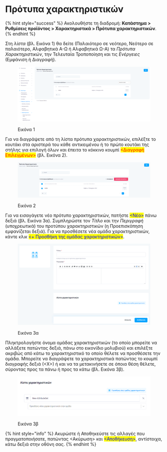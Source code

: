 # Πρότυπα χαρακτηριστικών

{% hint style="success" %}
Ακολουθήστε τη διαδρομή: **Κατάστημα > Ρυθμίσεις προϊόντος > Χαρακτηριστικά > Πρότυπα χαρακτηριστικών**.
{% endhint %}

Στη _λίστα_ (βλ. Εικόνα 1) θα δείτε (Παλαιότερο σε νεότερο, Νεότερο σε παλαιότερο, Αλφαβητικά Α-Ω ή Αλφαβητικά Ω-Α) τα _Πρότυπα Χαρακτηριστικών_, την Τελευταία Τροποποίηση και τις _Ενέργειες_ (Εμφάνιση ή Διαγραφή).

<figure><img src="../../../.gitbook/assets/ScreenHunter 677.png" alt=""><figcaption><p>Εικόνα 1</p></figcaption></figure>

Για να διαγράψετε από τη λίστα πρότυπα χαρακτηριστικών, επιλέξτε το κουτάκι στα αριστερά του κάθε αντικειμένου ή το πρώτο κουτάκι της στήλης για επιλογή όλων και έπειτα το κόκκινο κουμπί <mark style="color:red;"><Διαγραφή Επιλεγμένων></mark> (βλ. Εικόνα 2).

<figure><img src="../../../.gitbook/assets/ScreenHunter 678.png" alt=""><figcaption><p>Εικόνα 2</p></figcaption></figure>



Για να εισαγάγετε νέο πρότυπο χαρακτηριστικών, πατήστε <mark style="color:blue;"><Νέο></mark> πάνω δεξιά (βλ. Εικόνα 3α). Συμπληρώστε τον _Τίτλο_ και την _Περιγραφή_ (υποχρεωτικά) του προτύπου χαρακτηριστικών (η Προεπισκόπηση εμφανίζεται δεξιά). Για να προσθέσετε νέα ομάδα χαρακτηριστικών, κάντε κλικ <mark style="color:blue;"><+ Προσθήκη της ομάδας χαρακτηριστικών></mark>.

<figure><img src="../../../.gitbook/assets/ScreenHunter 679.png" alt=""><figcaption><p>Εικόνα 3α</p></figcaption></figure>



Πληκτρολογήστε όνομα ομάδας χαρακτηριστικών (το οποίο μπορείτε να αλλάξετε πατώντας δεξιά, πάνω στο εικονίδιο μολυβιού) και επιλέξτε ακριβώς από κάτω το χαρακτηριστικό το οποίο θέλετε να προσθέσετε την ομάδα. Μπορείτε να διαγράψετε τα χαρακτηριστικά πατώντας το κουμπί διαγραφής δεξιά (<Χ>) ή και να τα μετακινήσετε σε όποια θέση θέλετε, σύροντας προς τα πάνω ή προς τα κάτω (βλ. Εικόνα 3β).

<figure><img src="../../../.gitbook/assets/ScreenHunter 680.png" alt="" width="563"><figcaption><p>Εικόνα 3β</p></figcaption></figure>

{% hint style="info" %}
Ακυρώστε ή Αποθηκεύστε τις αλλαγές που πραγματοποιήσατε, πατώντας <Ακύρωση> και <mark style="color:blue;"><Αποθήκευση></mark>, αντίστοιχα, κάτω δεξιά στην οθόνη σας.
{% endhint %}

